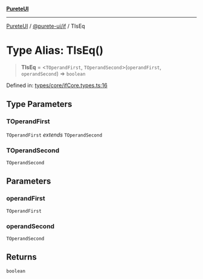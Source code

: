 [**PureteUI**](../../../README.md)

***

[PureteUI](../../../packages.md) / [@purete-ui/if](../README.md) / TIsEq

# Type Alias: TIsEq()

> **TIsEq** = \<`TOperandFirst`, `TOperandSecond`\>(`operandFirst`, `operandSecond`) => `boolean`

Defined in: [types/core/ifCore.types.ts:16](https://github.com/zerok-cell/PureteUI/blob/main/libs/if/src/lib/types/core/ifCore.types.ts#L16)

## Type Parameters

### TOperandFirst

`TOperandFirst` *extends* `TOperandSecond`

### TOperandSecond

`TOperandSecond`

## Parameters

### operandFirst

`TOperandFirst`

### operandSecond

`TOperandSecond`

## Returns

`boolean`
